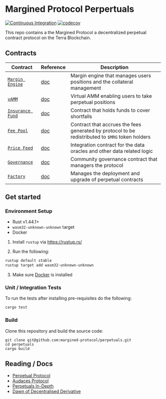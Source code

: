 # Margined Protocol Perpertuals

[![Continuous Integration](https://github.com/margined-protocol/perpetuals/actions/workflows/ci.yml/badge.svg)](https://github.com/margined-protocol/perpetuals/actions/workflows/ci.yml)
[![codecov](https://codecov.io/gh/margined-protocol/perpetuals/branch/main/graph/badge.svg?token=FDMKT04UWK)](https://codecov.io/gh/margined-protocol/perpetuals)


This repo contains a the Margined Protocol a decentralized perpetual contract protocol on the Terra Blockchain.

## Contracts

| Contract                                                | Reference | Description                                                                                           |
| ------------------------------------------------------- | --------- | ----------------------------------------------------------------------------------------------------- |
| [`Margin Engine`](./contracts/margined-engine)          | [doc]()   | Margin engine that manages users positions and the collateral management                              |
| [`vAMM`](./contracts/margined-vamm)                     | [doc]()   | Virtual AMM enabling users to take perpetual positions                                                |
| [`Insurance Fund`](./contracts/margined-vamm)           | [doc]()   | Contract that holds funds to cover shortfalls                                                         |
| [`Fee Pool`](./contracts/margined-vamm)                 | [doc]()   | Contract that accrues the fees generated by protocol to be redistributed to `$MRG` token holders      |
| [`Price Feed`](./contracts/margined-price-feed)         | [doc]()   | Integration contract for the data oracles and other data related logic                                |
| [`Governance`](./contracts/margined-price-feed)         | [doc]()   | Community governance contract that managers the protocol                                              |
| [`Factory`](./contracts/margined-price-feed)            | [doc]()   | Manages the deployment and upgrade of perpetual contracts                                             |

## Get started

### Environment Setup

- Rust v1.44.1+
- `wasm32-unknown-unknown` target
- Docker

1. Install `rustup` via https://rustup.rs/

2. Run the following:

```sh
rustup default stable
rustup target add wasm32-unknown-unknown
```

3. Make sure [Docker](https://www.docker.com/) is installed

### Unit / Integration Tests

To run the tests after installing pre-requisites do the following:

```sh
cargo test
```
### Build

Clone this repository and build the source code:
```
git clone git@github.com:margined-protocol/perpetuals.git
cd perpetuals
cargo build
```

## Reading / Docs

* [Perpetual Protocol](https://docs.perp.fi/getting-started/how-it-works/trading)
* [Audaces Protocol](https://docs.bonfida.org/collection/v/help/audaces-perpetuals/white-paper)
* [Perpetuals In-Depth](https://0xkowloon.substack.com/p/dissecting-the-perpetual-protocol)
* [Dawn of Decentralised Derivative](https://members.delphidigital.io/reports/the-dawn-of-decentralized-derivatives/)
